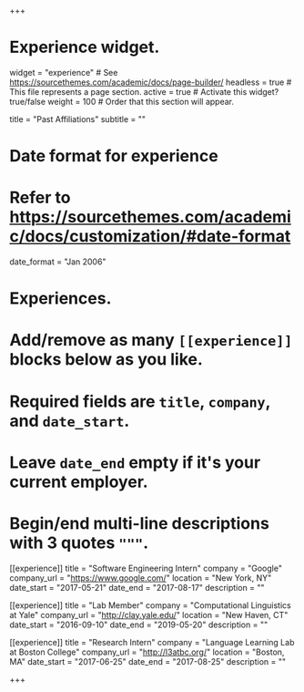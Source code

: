 +++
# Experience widget.
widget = "experience"  # See https://sourcethemes.com/academic/docs/page-builder/
headless = true  # This file represents a page section.
active = true  # Activate this widget? true/false
weight = 100  # Order that this section will appear.

title = "Past Affiliations"
subtitle = ""

# Date format for experience
#   Refer to https://sourcethemes.com/academic/docs/customization/#date-format
date_format = "Jan 2006"

# Experiences.
#   Add/remove as many `[[experience]]` blocks below as you like.
#   Required fields are `title`, `company`, and `date_start`.
#   Leave `date_end` empty if it's your current employer.
#   Begin/end multi-line descriptions with 3 quotes `"""`.
[[experience]]
  title = "Software Engineering Intern"
  company = "Google"
  company_url = "https://www.google.com/"
  location = "New York, NY"
  date_start = "2017-05-21"
  date_end = "2017-08-17"
  description = ""

[[experience]]
  title = "Lab Member"
  company = "Computational Linguistics at Yale"
  company_url = "http://clay.yale.edu/"
  location = "New Haven, CT"
  date_start = "2016-09-10"
  date_end = "2019-05-20"
  description = ""

[[experience]]
  title = "Research Intern"
  company = "Language Learning Lab at Boston College"
  company_url = "http://l3atbc.org/"
  location = "Boston, MA"
  date_start = "2017-06-25"
  date_end = "2017-08-25"
  description = ""

+++
